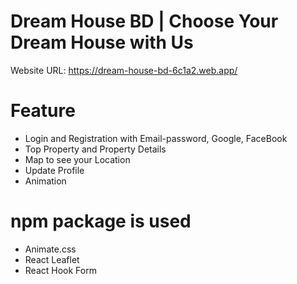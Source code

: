 <!-- # React + Vite

This template provides a minimal setup to get React working in Vite with HMR and some ESLint rules.

Currently, two official plugins are available:

- [@vitejs/plugin-react](https://github.com/vitejs/vite-plugin-react/blob/main/packages/plugin-react/README.md) uses [Babel](https://babeljs.io/) for Fast Refresh
- [@vitejs/plugin-react-swc](https://github.com/vitejs/vite-plugin-react-swc) uses [SWC](https://swc.rs/) for Fast Refresh
# b9a9-real-estate-leon-dream1 -->


# Dream House BD | Choose Your Dream House with Us

Website URL: https://dream-house-bd-6c1a2.web.app/

# Feature
- Login and Registration with Email-password, Google, FaceBook
- Top Property and Property Details 
- Map to see your Location
- Update Profile
- Animation

# npm package is used
- Animate.css
- React Leaflet
- React Hook Form
